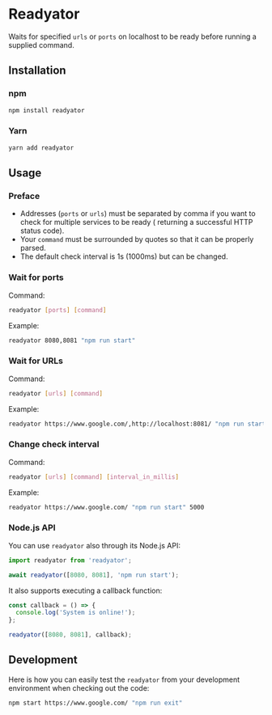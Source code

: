 # Readyator

Waits for specified `urls` or `ports` on localhost to be ready before running a supplied command.

## Installation

### npm

```bash
npm install readyator
```

### Yarn

```bash
yarn add readyator
```

## Usage

### Preface

- Addresses (`ports` or `urls`) must be separated by comma if you want to check for multiple services to be ready ( returning a successful HTTP status code).
- Your `command` must be surrounded by quotes so that it can be properly parsed.
- The default check interval is 1s (1000ms) but can be changed.

### Wait for ports

Command:

```bash
readyator [ports] [command]
```

Example:

```bash
readyator 8080,8081 "npm run start"
```

### Wait for URLs

Command:

```bash
readyator [urls] [command]
```

Example:

```bash
readyator https://www.google.com/,http://localhost:8081/ "npm run start"
```

### Change check interval

Command:

```bash
readyator [urls] [command] [interval_in_millis]
```

Example:

```bash
readyator https://www.google.com/ "npm run start" 5000
```

### Node.js API

You can use `readyator` also through its Node.js API:

```ts
import readyator from 'readyator';

await readyator([8080, 8081], 'npm run start');
```

It also supports executing a callback function:

```ts
const callback = () => {
  console.log('System is online!');
};

readyator([8080, 8081], callback);
```

## Development

Here is how you can easily test the `readyator` from your development environment when checking out the code:

```bash
npm start https://www.google.com/ "npm run exit"
```
